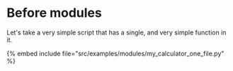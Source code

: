 # Before modules


Let's take a very simple script that has a single, and very simple function in it.


{% embed include file="src/examples/modules/my_calculator_one_file.py" %}



